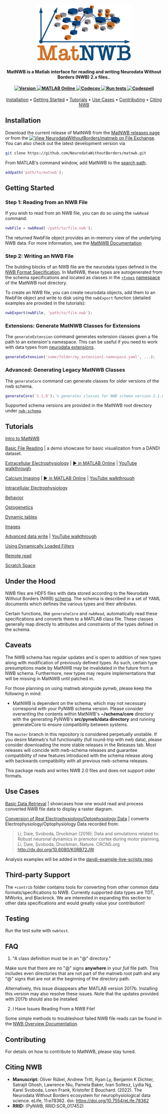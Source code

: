 <h1 align="center">
  <br>
  <a href="logo/logo_matnwb_small.png"><img src="logo/logo_matnwb.png" alt="MatNWB Logo" width="300"></a>
</h1>

<h4 align="center">MatNWB is a  Matlab interface for reading and writing Neurodata Without Borders (NWB) 2.x files..</h4>

<h4 align="center">
  <a href="https://github.com/NeurodataWithoutBorders/matnwb/releases/latest">
    <img src="https://img.shields.io/github/v/release/NeurodataWithoutBorders/matnwb?label=version" alt="Version">
  </a>
  <a href="https://matlab.mathworks.com/open/github/v1?repo=NeurodataWithoutBorders/matnwb&file=tutorials/basicUsage.mlx">
    <img src="https://www.mathworks.com/images/responsive/global/open-in-matlab-online.svg" alt="MATLAB Online">
  </a>
  <a href="https://codecov.io/gh/NeurodataWithoutBorders/matnwb">
    <img src="https://codecov.io/gh/NeurodataWithoutBorders/matnwb/branch/master/graph/badge.svg?token=apA7F24NsO" alt="Codecov">
  </a>
   <a href="https://github.com/NeurodataWithoutBorders/matnwb/actions/workflows/run_tests.yml?query=event%3Apush+branch%3Amaster">
   <img src="https://github.com/NeurodataWithoutBorders/matnwb/actions/workflows/run_tests.yml/badge.svg?branch=master" alt="Run tests">
  </a>
   <a href="https://github.com/NeurodataWithoutBorders/matnwb/actions/workflows/run_codespell.yml?query=event%3Apush+branch%3Amaster">
   <img src="https://github.com/NeurodataWithoutBorders/matnwb/actions/workflows/run_codespell.yml/badge.svg?branch=master" alt="Codespell">
  </a>
</h4>

<p align="center">
  <a href="#installation">Installation</a> •
  <a href="#getting-started">Getting Started</a> •
  <a href="#tutorials">Tutorials</a> •
  <a href="#use-cases">Use Cases</a> •
  <a href="#contributing">Contributing</a> •
  <a href="#citing-nwb">Citing NWB</a>
</p>


## Installation

Download the current release of MatNWB from the [MatNWB releases page](https://github.com/NeurodataWithoutBorders/matnwb/releases) or from the [![View NeurodataWithoutBorders/matnwb on File Exchange](https://www.mathworks.com/matlabcentral/images/matlab-file-exchange.svg)](https://www.mathworks.com/matlabcentral/fileexchange/67741-neurodatawithoutborders-matnwb). You can also check out the latest development version via 

```bash
git clone https://github.com/NeurodataWithoutBorders/matnwb.git
```
From MATLAB's command window, add MatNWB to the [search path](https://www.mathworks.com/help/matlab/matlab_env/what-is-the-matlab-search-path.html).
```matlab
addpath('path/to/matnwb');
```

## Getting Started

### Step 1: Reading from an NWB File

If you wish to read from an NWB file, you can do so using the `nwbRead` command:
```matlab
nwbFile = nwbRead('/path/to/file.nwb');
```

The returned NwbFile object provides an in-memory view of the underlying NWB data. For more information, see the [MatNWB Documentation](https://matnwb.readthedocs.io/en/latest/pages/getting_started/file_read.html#reading-with-matnwb)

### Step 2: Writing an NWB File
The building blocks of an NWB file are the neurodata types defined in the [NWB Format Specification](https://nwb-schema.readthedocs.io/en/latest/). In MatNWB, these types are autogenerated from the schema specifications and located as classes in the [`+types`](https://github.com/NeurodataWithoutBorders/matnwb/tree/update-readme-2024/%2Btypes) [namespace](https://www.mathworks.com/help/matlab/matlab_oop/scoping-classes-with-packages.html) of the MatNWB root directory. 

To create an NWB file, you can create neurodata objects, add them to an NwbFile object and write to disk using the `nwbExport` function (detailed examples are provided in the tutorials):
```matlab
nwbExport(nwbFile, 'path/to/file.nwb');
```

### Extensions: Generate MatNWB Classes for Extensions

The `generateExtension` command generates extension classes given a file path to an extension's namespace. This can be useful if you need to work with data types from [neurodata extensions](https://nwb-extensions.github.io).

```matlab
generateExtension('some/folder/my_extension1.namespace.yaml', ...);
```

### Advanced: Generating Legacy MatNWB Classes

The `generateCore` command can generate classes for older versions of the nwb schema.

```matlab
generateCore('2.1.0'); % generates classes for NWB schema version 2.1.0
```

Supported schema versions are provided in the MatNWB root directory under [`nwb-schema`](https://github.com/NeurodataWithoutBorders/matnwb/tree/update-readme-2024/nwb-schema).

## Tutorials

[Intro to MatNWB](https://neurodatawithoutborders.github.io/matnwb/tutorials/html/intro.html)

[Basic File Reading](https://neurodatawithoutborders.github.io/matnwb/tutorials/html/read_demo.html) | a demo showcase for basic visualization from a DANDI dataset.

[Extracellular Electrophysiology](https://neurodatawithoutborders.github.io/matnwb/tutorials/html/ecephys.html) | 
[▶️ in MATLAB Online](https://matlab.mathworks.com/open/github/v1?repo=NeurodataWithoutBorders/matnwb&file=tutorials/ecephys.mlx) | 
[YouTube walkthrough](https://www.youtube.com/watch?v=W8t4_quIl1k&ab_channel=NeurodataWithoutBorders)

[Calcium Imaging](https://neurodatawithoutborders.github.io/matnwb/tutorials/html/ophys.html) | 
<a href="https://matlab.mathworks.com/open/github/v1?repo=NeurodataWithoutBorders/matnwb&file=tutorials/ophys.mlx" target="_blank">▶️ in MATLAB Online</a> | 
[YouTube walkthrough](https://www.youtube.com/watch?v=OBidHdocnTc&ab_channel=NeurodataWithoutBorders)

[Intracellular Electrophysiology](https://neurodatawithoutborders.github.io/matnwb/tutorials/html/icephys.html)

[Behavior](https://neurodatawithoutborders.github.io/matnwb/tutorials/html/behavior.html)

[Optogenetics](https://neurodatawithoutborders.github.io/matnwb/tutorials/html/ogen.html)

[Dynamic tables](https://neurodatawithoutborders.github.io/matnwb/tutorials/html/dynamic_tables.html)

[Images](https://neurodatawithoutborders.github.io/matnwb/tutorials/html/images.html)

[Advanced data write](https://neurodatawithoutborders.github.io/matnwb/tutorials/html/dataPipe.html)  | [YouTube walkthrough](https://www.youtube.com/watch?v=PIE_F4iVv98&ab_channel=NeurodataWithoutBorders)

[Using Dynamically Loaded Filters](https://neurodatawithoutborders.github.io/matnwb/tutorials/html/dynamically_loaded_filters.html)

[Remote read](https://neurodatawithoutborders.github.io/matnwb/tutorials/html/remote_read.html)

[Scratch Space](https://neurodatawithoutborders.github.io/matnwb/tutorials/html/scratch.html)


## Under the Hood

NWB files are HDF5 files with data stored according to the Neurodata Without Borders (NWB) [schema](https://github.com/NeurodataWithoutBorders/nwb-schema/tree/dev/core). The schema is described in a set of YAML documents  which defines the various types and their attributes.

Certain functions, like `generateCore` and `nwbRead`, automatically read these specifications and converts them to a MATLAB class file. These classes generally map directly to attributes and constraints of the types defined in the schema.


## Caveats

The NWB schema has regular updates and is open to addition of new types along with modification of previously defined types. As such, certain type presumptions made by MatNWB may be invalidated in the future from a NWB schema. Furthermore, new types may require implementations that will be missing in MatNWB until patched in.

For those planning on using matnwb alongside pynwb, please keep the following in mind:
 - MatNWB is dependent on the schema, which may not necessary correspond with your PyNWB schema version.  Please consider overwriting the contents within MatNWB's **~/schema/core** directory with the generating PyNWB's **src/pynwb/data directory** and running generateCore to ensure compatibility between systems.
 
The `master` branch in this repository is considered perpetually unstable. If you desire Matnwb's full functionality (full round-trip with nwb data), please consider downloading the more stable releases in the Releases tab. Most releases will coincide with nwb-schema releases and guarantee compatibility of new features introduced with the schema release along with backwards compatibility with all previous nwb-schema releases.

This package reads and writes NWB 2.0 files and does not support older formats.

## Use Cases

[Basic Data Retrieval](https://neurodatawithoutborders.github.io/matnwb/tutorials/html/basicUsage.html)
| showcases how one would read and process converted NWB file data to display a raster diagram.

[Conversion of Real Electrophysiology/Optophysiology Data](https://neurodatawithoutborders.github.io/matnwb/tutorials/html/convertTrials.html)
| converts Electrophysiology/Optophysiology Data recorded from:
>Li, Daie, Svoboda, Druckman (2016); Data and simulations related to: Robust neuronal dynamics in premotor cortex during motor planning. Li, Daie, Svoboda, Druckman, Nature. CRCNS.org
http://dx.doi.org/10.6080/K0RB72JW

Analysis examples will be added in the [dandi-example-live-scripts repo](https://github.com/NeurodataWithoutBorders/dandi-example-live-scripts)

## Third-party Support
The `+contrib` folder contains tools for converting from other common data formats/specifications to NWB. Currently supported data types are TDT, MWorks, and Blackrock. We are interested in expanding this section to other data specifications and would greatly value your contribution!

## Testing

Run the test suite with `nwbtest`.

## FAQ

1. "A class definition must be in an "@" directory."

Make sure that there are no "@" signs **anywhere** in your *full* file path.  This includes even directories that are not part of the matnwb root path and any "@" signs that are not at the beginning of the directory path.

Alternatively, this issue disappears after MATLAB version 2017b.  Installing this version may also resolve these issues.  Note that the updates provided with 2017b should also be installed.


2. I Have Issues Reading From a NWB File!

Some simple methods to troubleshoot failed NWB file reads can be found in the [NWB Overview Documentation](https://nwb-overview.readthedocs.io/en/latest/file_read/matnwb/troubleshooting.html).

## Contributing
For details on how to contribute to MatNWB, please stay tuned.

## Citing NWB

* **Manuscript:** Oliver Rübel, Andrew Tritt, Ryan Ly, Benjamin K Dichter, Satrajit Ghosh, Lawrence Niu, Pamela Baker, Ivan Soltesz, Lydia Ng, Karel Svoboda, Loren Frank, Kristofer E Bouchard. (2022). The Neurodata Without Borders ecosystem for neurophysiological data science. eLife, 11:e78362. doi: https://doi.org/10.7554/eLife.78362
* **RRID:** (PyNWB, RRID:SCR_017452)

